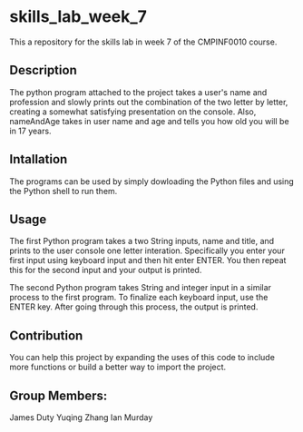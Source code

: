 # skills_lab_week_7
This a repository for the skills lab in week 7 of the CMPINF0010 course.

## Description
The python program attached to the project takes a user's name and profession and
slowly prints out the combination of the two letter by letter, creating a somewhat 
satisfying presentation on the console.
Also, nameAndAge takes in user name and age and tells you how old you will be in 17 years.

## Intallation
The programs can be used by simply dowloading the Python files and using the Python shell to run them.

## Usage
The first Python program takes a two String inputs, name and title, and prints to the user console one letter interation.
Specifically you enter your first input using keyboard input and then hit enter ENTER. You then repeat this for the second
input and your output is printed.

The second Python program takes String and integer input in a similar process to the first program. To finalize each keyboard
input, use the ENTER key. After going through this process, the output is printed.

## Contribution
You can help this project by expanding the uses of this code to include more functions or build a better way to import 
the project.

## Group Members: 
James Duty
Yuqing Zhang
Ian Murday
